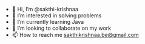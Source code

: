 - 👋 Hi, I’m @sakthi-krishnaa
- 👀 I’m interested in solving problems
- 🌱 I’m currently learning Java
- 💞️ I’m looking to collaborate on my work
- 📫 How to reach me sakthikrishnaa.be@gmail.com

<!---
sakthi-krishnaa/sakthi-krishnaa is a ✨ special ✨ repository because its `README.md` (this file) appears on your GitHub profile.
You can click the Preview link to take a look at your changes.
--->
